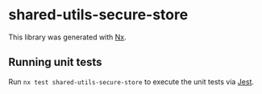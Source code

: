 # shared-utils-secure-store

This library was generated with [Nx](https://nx.dev).

## Running unit tests

Run `nx test shared-utils-secure-store` to execute the unit tests via [Jest](https://jestjs.io).
